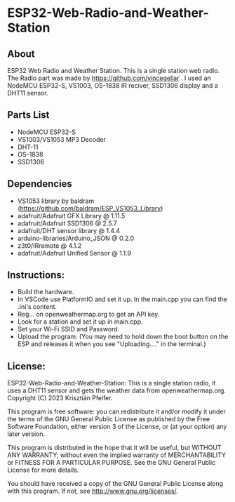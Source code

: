 # ESP32-Web-Radio-and-Weather-Station

## About
ESP32 Web Radio and Weather Station. This is a single station web radio. The Radio part was made by https://github.com/vincegellar . I used an NodeMCU ESP32-S, VS1003, OS-1838 IR reciver, SSD1306 display and a DHT11 sensor.

## Parts List
- NodeMCU ESP32-S
- VS1003/VS1053 MP3 Decoder
- DHT-11
- OS-1838
- SSD1306

## Dependencies
- VS1053 library by baldram (https://github.com/baldram/ESP_VS1053_Library)
- adafruit/Adafruit GFX Library @ 1.11.5
- adafruit/Adafruit SSD1306 @ 2.5.7
- adafruit/DHT sensor library @ 1.4.4
- arduino-libraries/Arduino_JSON @ 0.2.0
- z3t0/IRremote @ 4.1.2
- adafruit/Adafruit Unified Sensor @ 1.1.9

## Instructions:
- Build the hardware.
- In VSCode use PlatformIO and set it up. In the main.cpp you can find the .ini's content.
- Reg... on openweathermap.org to get an API key.
- Look for a station and set it up in main.cpp.
- Set your Wi-Fi SSID and Password.
- Upload the program. (You may need to hold down the boot button on the ESP and releases it when you see "Uploading...." in the terminal.)

## License:
ESP32-Web-Radio-and-Weather-Station: This is a single station radio, it uses a DHT11 sensor and gets the weather data from openweathermap.org.
Copyright (C) 2023 Krisztián Pfeifer.

This program is free software: you can redistribute it and/or modify
it under the terms of the GNU General Public License as published by
the Free Software Foundation, either version 3 of the License, or
(at your option) any later version.

This program is distributed in the hope that it will be useful,
but WITHOUT ANY WARRANTY; without even the implied warranty of
MERCHANTABILITY or FITNESS FOR A PARTICULAR PURPOSE.  See the
GNU General Public License for more details.

You should have received a copy of the GNU General Public License
along with this program.  If not, see <http://www.gnu.org/licenses/>.

